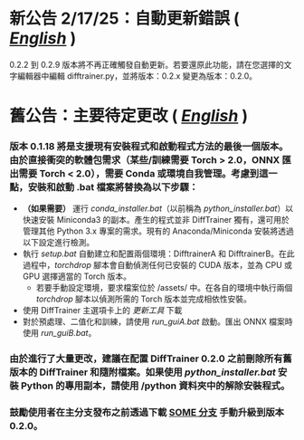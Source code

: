 # 新公告 2/17/25：自動更新錯誤 ( *[English](./ANNOUNCEMENT.md)* )
0.2.2 到 0.2.9 版本將不再正確觸發自動更新。若要還原此功能，請在您選擇的文字編輯器中編輯 difftrainer.py，並將版本：0.2.x 變更為版本：0.2.0。

# 舊公告：主要待定更改 ( *[English](./ANNOUNCEMENT.md)* )

### 版本 0.1.18 將是支援現有安裝程式和啟動程式方法的最後一個版本。由於直接衝突的軟體包需求（某些/訓練需要 Torch > 2.0，ONNX 匯出需要 Torch < 2.0），需要 Conda 或環境自我管理。考慮到這一點，安裝和啟動 .bat 檔案將替換為以下步驟：
- **（如果需要）** 運行 *conda_installer.bat*（以前稱為 *python_installer.bat*）以快速安裝 Miniconda3 的副本。產生的程式並非 DiffTrainer 獨有，還可用於管理其他 Python 3.x 專案的需求。現有的 Anaconda/Miniconda 安裝將透過以下設定進行檢測。
- 執行 *setup.bat* 自動建立和配置兩個環境：DifftrainerA 和 DifftrainerB。在此過程中，*torchdrop* 腳本會自動偵測任何已安裝的 CUDA 版本，並為 CPU 或 GPU 選擇適當的 Torch 版本。
  - 若要手動設定環境，要求檔案位於 /assets/ 中。在各自的環境中執行兩個 *torchdrop* 腳本以偵測所需的 Torch 版本並完成相依性安裝。
- 使用 DiffTrainer 主選項卡上的 *更新工具* 下載
- 對於預處理、二值化和訓練，請使用 *run_guiA.bat* 啟動。匯出 ONNX 檔案時使用 *run_guiB.bat*。

### 由於進行了大量更改，建議在配置 DiffTrainer 0.2.0 之前刪除所有舊版本的 DiffTrainer 和隨附檔案。如果使用 *python_installer.bat* 安裝 Python 的專用副本，請使用 /python 資料夾中的解除安裝程式。

### 鼓勵使用者在主分支發布之前透過下載 [SOME 分支](https://github.com/agentasteriski/DiffTrainer/tree/SOME) 手動升級到版本 0.2.0。
